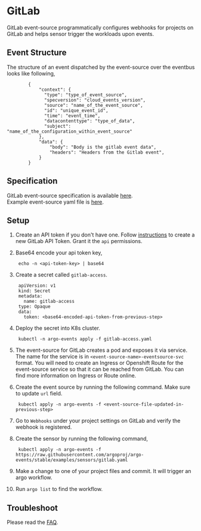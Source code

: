 # GitLab

GitLab event-source programmatically configures webhooks for projects on GitLab and helps sensor trigger the workloads upon events.

## Event Structure

The structure of an event dispatched by the event-source over the eventbus looks like following,

            {
                "context": {
                  "type": "type_of_event_source",
                  "specversion": "cloud_events_version",
                  "source": "name_of_the_event_source",
                  "id": "unique_event_id",
                  "time": "event_time",
                  "datacontenttype": "type_of_data",
                  "subject": "name_of_the_configuration_within_event_source"
                },
                "data": {
                  	"body": "Body is the gitlab event data",
                  	"headers": "Headers from the Gitlab event",
                }
            }

## Specification

GitLab event-source specification is available [here](https://github.com/argoproj/argo-events/blob/master/api/event-source.md#gitlabeventsource). <br />
Example event-source yaml file is [here](https://github.com/argoproj/argo-events/blob/master/examples/event-sources/gitlab.yaml).

## Setup

1. Create an API token if you don't have one. Follow [instructions](https://docs.gitlab.com/ee/user/profile/personal_access_tokens.html) to create a new GitLab API Token.
   Grant it the `api` permissions.

1. Base64 encode your api token key,

        echo -n <api-token-key> | base64

1. Create a secret called `gitlab-access`.

        apiVersion: v1
        kind: Secret
        metadata:
          name: gitlab-access
        type: Opaque
        data:
          token: <base64-encoded-api-token-from-previous-step>

1. Deploy the secret into K8s cluster.

        kubectl -n argo-events apply -f gitlab-access.yaml

1. The event-source for GitLab creates a pod and exposes it via service.
   The name for the service is in `<event-source-name>-eventsource-svc` format.
   You will need to create an Ingress or Openshift Route for the event-source service so that it can be reached from GitLab.
   You can find more information on Ingress or Route online.

1. Create the event source by running the following command. Make sure to update `url` field.
   
        kubectl apply -n argo-events -f <event-source-file-updated-in-previous-step>

1. Go to `Webhooks` under your project settings on GitLab and verify the webhook is registered.
    
1. Create the sensor by running the following command,

        kubectl apply -n argo-events -f https://raw.githubusercontent.com/argoproj/argo-events/stable/examples/sensors/gitlab.yaml

1. Make a change to one of your project files and commit. It will trigger an argo workflow.

1. Run `argo list` to find the workflow. 

## Troubleshoot
Please read the [FAQ](https://argoproj.github.io/argo-events/FAQ/).

